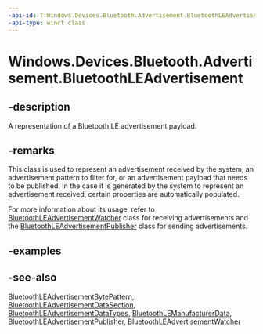 ----api-id: T:Windows.Devices.Bluetooth.Advertisement.BluetoothLEAdvertisement
-api-type: winrt class
---<!-- Class syntax.public class BluetoothLEAdvertisement : Windows.Devices.Bluetooth.Advertisement.IBluetoothLEAdvertisement--># Windows.Devices.Bluetooth.Advertisement.BluetoothLEAdvertisement## -descriptionA representation of a Bluetooth LE advertisement payload.## -remarksThis class is used to represent an advertisement received by the system, an advertisement pattern to filter for, or an advertisement payload that needs to be published. In the case it is generated by the system to represent an advertisement received, certain properties are automatically populated.For more information about its usage, refer to [BluetoothLEAdvertisementWatcher](bluetoothleadvertisementwatcher.md) class for receiving advertisements and the [BluetoothLEAdvertisementPublisher](bluetoothleadvertisementpublisher.md) class for sending advertisements.## -examples## -see-also[BluetoothLEAdvertisementBytePattern](bluetoothleadvertisementbytepattern.md), [BluetoothLEAdvertisementDataSection](bluetoothleadvertisementdatasection.md), [BluetoothLEAdvertisementDataTypes](bluetoothleadvertisementdatatypes.md), [BluetoothLEManufacturerData](bluetoothlemanufacturerdata.md), [BluetoothLEAdvertisementPublisher](bluetoothleadvertisementpublisher.md), [BluetoothLEAdvertisementWatcher](bluetoothleadvertisementwatcher.md)